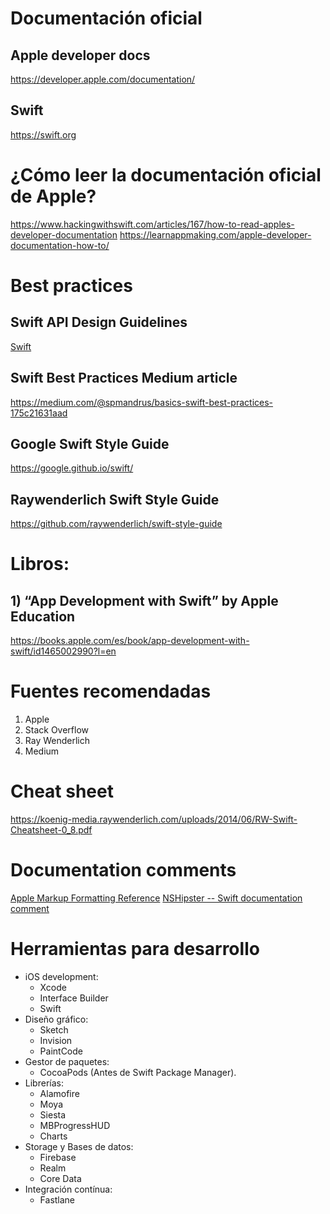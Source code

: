 # Documentación oficial
## Apple developer docs
https://developer.apple.com/documentation/

## Swift
https://swift.org

# ¿Cómo leer la documentación oficial de Apple?
https://www.hackingwithswift.com/articles/167/how-to-read-apples-developer-documentation
https://learnappmaking.com/apple-developer-documentation-how-to/

# Best practices

## Swift API Design Guidelines
[Swift](https://swift.org/documentation/api-design-guidelines/#general-conventions)

## Swift Best Practices Medium article
https://medium.com/@spmandrus/basics-swift-best-practices-175c21631aad

## Google Swift Style Guide
https://google.github.io/swift/

## Raywenderlich Swift Style Guide
https://github.com/raywenderlich/swift-style-guide

## 

# Libros:
## 1) “App Development with Swift” by Apple Education ###
https://books.apple.com/es/book/app-development-with-swift/id1465002990?l=en

# Fuentes recomendadas
1) Apple
2) Stack Overflow
3) Ray Wenderlich
4) Medium

# Cheat sheet
https://koenig-media.raywenderlich.com/uploads/2014/06/RW-Swift-Cheatsheet-0_8.pdf

# Documentation comments
[Apple Markup Formatting Reference](https://developer.apple.com/library/archive/documentation/Xcode/Reference/xcode_markup_formatting_ref/index.html)
[NSHipster -- Swift documentation comment](https://nshipster.com/swift-documentation)

# Herramientas para desarrollo

- iOS development: 
  - Xcode
  - Interface Builder
  - Swift
- Diseño gráfico:
  - Sketch
  - Invision
  - PaintCode
- Gestor de paquetes:
  - CocoaPods (Antes de Swift Package Manager).
- Librerías:
  - Alamofire
  - Moya
  - Siesta
  - MBProgressHUD
  - Charts
- Storage y Bases de datos:
  - Firebase
  - Realm
  - Core Data
- Integración contínua:
  - Fastlane

